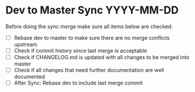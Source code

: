 # Dev to Master Sync YYYY-MM-DD

Before doing the sync merge make sure all items below are checked:
- [ ] Rebase dev to master to make sure there are no merge conflicts upstream
- [ ] Check if commit history since last merge is acceptable
- [ ] Check if CHANGELOG.md is updated with all changes to be merged into master
- [ ] Check if all changes that need further documentation are well documented
- [ ] After Sync: Rebase dev to include last merge commit

